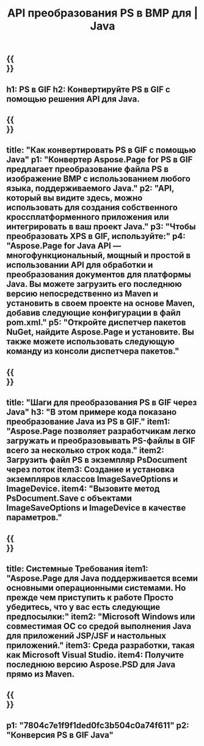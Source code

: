 ﻿---
translation: true
template: /_templates/_conversion-child-java.md
title: API преобразования PS в BMP для | Java
url: /java/conversion/ps-to-gif/
description: Пример кода преобразования Java для формата PS в файл GIF. Используйте этот пример кода для преобразования PS в GIF в любом веб-приложении или приложении для рабочего стола на основе Java.
informat: PS
outformat: GIF
otherformats: XPS EPS
---

{{<section banner>}}
---
h1: PS в GIF
h2: Конвертируйте PS в GIF с помощью решения API для Java.
---

{{<section overview>}}
---
title: "Как конвертировать PS в GIF с помощью Java"
p1: "Конвертер Aspose.Page for PS в GIF предлагает преобразование файла PS в изображение BMP с использованием любого языка, поддерживаемого Java."
p2: "API, который вы видите здесь, можно использовать для создания собственного кроссплатформенного приложения или интегрировать в ваш проект Java."
p3: "Чтобы преобразовать XPS в GIF, используйте:"
p4: "Aspose.Page for Java API — многофункциональный, мощный и простой в использовании API для обработки и преобразования документов для платформы Java. Вы можете загрузить его последнюю версию непосредственно из Maven и установить в своем проекте на основе Maven, добавив следующие конфигурации в файл pom.xml."
p5: "Откройте диспетчер пакетов NuGet, найдите Aspose.Page и установите. Вы также можете использовать следующую команду из консоли диспетчера пакетов."
---

{{<section feature1>}}
---
title: "Шаги для преобразования PS в GIF через Java"
h3: "В этом примере кода показано преобразование Java из PS в GIF."
item1: "Aspose.Page позволяет разработчикам легко загружать и преобразовывать PS-файлы в GIF всего за несколько строк кода."
item2: Загрузить файл PS в экземпляр PsDocument через поток
item3: Создание и установка экземпляров классов ImageSaveOptions и ImageDevice.
item4: "Вызовите метод PsDocument.Save с объектами ImageSaveOptions и ImageDevice в качестве параметров."
---

{{<section feature2>}}
---
title: Системные Требования
item1: "Aspose.Page для Java поддерживается всеми основными операционными системами. Но прежде чем приступить к работе Просто убедитесь, что у вас есть следующие предпосылки:"
item2: "Microsoft Windows или совместимая ОС со средой выполнения Java для приложений JSP/JSF и настольных приложений."
item3: Среда разработки, такая как Microsoft Visual Studio.
item4: Получите последнюю версию Aspose.PSD для Java прямо из Maven.
---

{{<section gist>}}
---
p1: "7804c7e1f9f1ded0fc3b504c0a74f611"
p2: "Конверсия PS в GIF Java"
---
